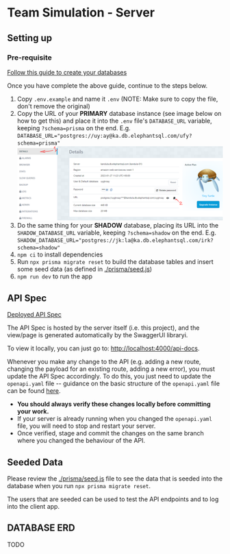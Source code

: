 # Team Simulation - Server

## Setting up

### Pre-requisite

[Follow this guide to create your databases](./DB_SETUP.md)

Once you have complete the above guide, continue to the steps below.

1. Copy `.env.example` and name it `.env` (NOTE: Make sure to copy the file, don't remove the original)
2. Copy the URL of your **PRIMARY** database instance (see image below on how to get this) and place it into the `.env` file's `DATABASE_URL` variable, keeping `?schema=prisma` on the end. E.g. `DATABASE_URL="postgres://uy:ay@ka.db.elephantsql.com/ufy?schema=prisma"`
   ![](./assets/db-setup/4.PNG)
3. Do the same thing for your **SHADOW** database, placing its URL into the `SHADOW_DATABASE_URL` variable, keeping `?schema=shadow` on the end. E.g. `SHADOW_DATABASE_URL="postgres://jk:la@ka.db.elephantsql.com/irk?schema=shadow"`
4. `npm ci` to install dependencies
5. Run `npx prisma migrate reset` to build the database tables and insert some seed data (as defined in [./prisma/seed.js](./prisma/seed.js))
6. `npm run dev` to run the app

## API Spec

[todo]: <Deploy and update the link below>

[Deployed API Spec](https://UPDATEME)

The API Spec is hosted by the server itself (i.e. this project), and the view/page is generated automatically by the SwaggerUI libraryi.

To view it locally, you can just go to: [http://localhost:4000/api-docs](http://localhost:4000/api-docs).

Whenever you make any change to the API (e.g. adding a new route, changing the payload for an existing route, adding a new error), you must update the API Spec accordingly. To do this, you just need to update the `openapi.yaml` file -- guidance on the basic structure of the `openapi.yaml` file can be found [here](https://swagger.io/docs/specification/about/).

- **You should always verify these changes locally before committing your work.**
- If your server is already running when you changed the `openapi.yaml` file, you will need to stop and restart your server.
- Once verified, stage and commit the changes on the same branch where you changed the behaviour of the API.

## Seeded Data

Please review the [./prisma/seed.js](./prisma/seed.js) file to see the data that is seeded into the database when you run `npx prisma migrate reset`.

The users that are seeded can be used to test the API endpoints and to log into the client app.

## DATABASE ERD

[todo]: <Update this with your ERD>

TODO
